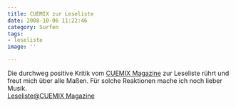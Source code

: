 ```yaml
---
title: CUEMIX zur Leseliste
date: 2008-10-06 11:22:46
category: Surfen
tags:
- leseliste
image: ''

---
```


Die durchweg positive Kritik vom [CUEMIX Magazine](http://www.cuemix-magazine.com/cuemix/inhalt.php?image=925) zur Leseliste rührt und freut mich über alle Maßen. Für solche Reaktionen mache ich noch lieber Musik.  
[Leseliste@CUEMIX Magazine](http://www.cuemix-magazine.com/cuemix/inhalt.php?image=925)
